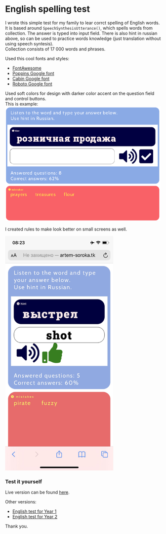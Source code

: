 # English spelling test

I wrote this simple test for my family to lear corrct spelling of English words.   
It is based around `SpeechSynthesisUtterance()`, which spells words from collection. The answer is typed into input field. There is also hint in russian above, so can be used to practice words knowledge (just translation without using speech syntesis).     
Collection consists of 17 000 words and phrases.     

Used this cool fonts and styles:
- [FontAwesome](https://fontawesome.com/ "FontAwesome")  
- [Poppins Google font](https://fonts.google.com/specimen/Poppins "Poppins font")         
- [Cabin Google font](https://fonts.google.com/specimen/Cabin "Cabin font")    
- [Roboto Google font](https://fonts.google.com/specimen/Roboto "Roboto font")    

Used soft colors for design with darker color accent  on the question field and control buttons.          
This is example:     
<img src="./src/screen.png" />   

     
I created rules to make look better on small screens as well.
      
<img src="./src/mobile.png" width="350"/> 
                      

### Test it yourself
Live version can be found [here](http://artem-soroka.tk/pages/eng4/ "English spelling test").      
       
Other versions:      
- [English test for Year 1](http://artem-soroka.tk/pages/eng/ "English test for Year 1")   
- [English test for Year 2](http://artem-soroka.tk/pages/eng2/ "English test for Year 2")   
     
Thank you.